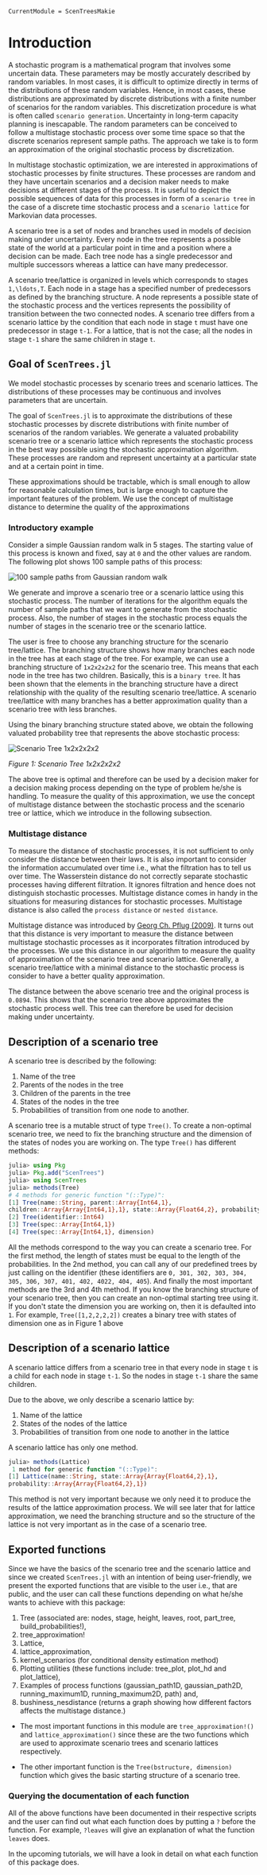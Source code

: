 ```@meta
CurrentModule = ScenTreesMakie
```

# Introduction

A stochastic program is a mathematical program that involves some uncertain data. These parameters may be mostly accurately described by random variables. In most cases, it is difficult to optimize directly in terms of the distributions of these random variables. Hence, in most cases, these distributions are approximated by discrete distributions with a finite number of scenarios for the random variables. This discretization procedure is what is often called `scenario generation`. Uncertainty in long-term capacity planning is inescapable. The random parameters can be conceived to follow a multistage stochastic process over some time space so that the discrete scenarios represent sample paths. The approach we take is to form an approximation of the original stochastic process by discretization.

In multistage stochastic optimization, we are interested in approximations of stochastic processes by finite structures. These processes are random and they have uncertain scenarios and a decision maker needs to make decisions at different stages of the process. It is useful to depict the possible sequences of data for this processes in form of a `scenario tree` in the case of a discrete time stochastic process and a `scenario lattice` for Markovian data processes.

A scenario tree is a set of nodes and branches used in models of decision making under uncertainty. Every node in the tree represents a possible state of the world at a particular point in time and a position where a decision can be made. Each tree node has a single predecessor and multiple successors whereas a lattice can have many predecessor.

A scenario tree/lattice is organized in levels which corresponds to stages ``1,\ldots,T``. Each node in a stage has a specified number of predecessors as defined by the branching structure. A node represents a possible state of the stochastic process and the vertices represents the possibility of transition between the two connected nodes. A scenario tree differs from a scenario lattice by the condition that each node in stage ``t`` must have one predecessor in stage ``t-1``. For a lattice, that is not the case; all the nodes in stage ``t-1`` share the same children in stage ``t``.

## Goal of `ScenTrees.jl`

We model stochastic processes by scenario trees and scenario lattices. The distributions of these processes may be continuous and involves parameters that are uncertain.

The goal  of `ScenTrees.jl` is to approximate the distributions of these stochastic processes by discrete distributions with finite number of scenarios of the random variables. We generate a valuated probability scenario tree or a scenario lattice which represents the stochastic process in the best way possible using the stochastic approximation algorithm. These processes are random and represent uncertainty at a particular state and at a certain point in time.  

These approximations should be tractable, which is small enough to allow for reasonable calculation times, but is large enough to capture the important features of the problem. We use the concept of multistage distance to determine the quality of the approximations

### Introductory example

Consider a simple Gaussian random walk in 5 stages. The starting value of this process is known and fixed, say at ``0`` and the other values are random. The following plot shows 100 sample paths of this process:

![100 sample paths from Gaussian random walk](../assets/100GaussianPaths.png)

We generate and improve a scenario tree or a scenario lattice using this stochastic process. The number of iterations for the algorithm equals the number of sample paths that we want to generate from the stochastic process. Also, the number of stages in the stochastic process equals the number of stages in the scenario tree or the scenario lattice.

The user is free to choose any branching structure for the scenario tree/lattice. The branching structure shows how many branches each node in the tree has at each stage of the tree. For example, we can use a branching structure of ``1x2x2x2x2`` for the scenario tree. This means that each node in the tree has two children. Basically, this is a `binary tree`. It has been shown that the elements in the branching structure have a direct relationship with the quality of the resulting scenario tree/lattice. A scenario tree/lattice with many branches has a better approximation quality than a scenario tree with less branches.

Using the binary branching structure stated above, we obtain the following valuated probability tree that represents the above stochastic process:

![Scenario Tree 1x2x2x2x2](../assets/TreeExample.png)

*Figure 1: Scenario Tree 1x2x2x2x2*

The above tree is optimal and therefore can be used by a decision maker for a decision making process depending on the type of problem he/she is handling. To measure the quality of this approximation, we use the concept of multistage distance between the stochastic process and the scenario tree or lattice, which we introduce in the following subsection.

### Multistage distance

To measure the distance of stochastic processes, it is not sufficient to only consider the distance between their laws. It is also important to consider the information accumulated over time i.e., what the filtration has to tell us over time. The Wasserstein distance do not correctly separate stochastic processes having different filtration. It ignores filtration and hence does not distinguish stochastic processes. Multistage distance comes in handy in the situations for measuring distances for stochastic processes. Multistage distance is also called the `process distance` or `nested distance`.

Multistage distance was introduced by [Georg Ch. Pflug (2009)](https://doi.org/10.1137/080718401). It turns out that this distance is very important to measure the distance between multistage stochastic processes as it incorporates filtration introduced by the processes. We use this distance in our algorithm to measure the quality of approximation of the scenario tree and scenario lattice. Generally, a scenario tree/lattice with a minimal distance to the stochastic process is consider to have a better quality approximation.

The distance between the above scenario tree and the original process is `0.0894`. This shows that the scenario tree above approximates the stochastic process well. This tree can therefore be used for decision making under uncertainty.

## Description of a scenario tree

A scenario tree is described by the following:

1. Name of the tree
2. Parents of the nodes in the tree
3. Children of the parents in the tree
4. States of the nodes in the tree
5. Probabilities of transition from one node to another.

A scenario tree is a mutable struct of type `Tree()`. To create a non-optimal scenario tree, we need to fix the branching structure and the dimension of the states of nodes you are working on. The type `Tree()` has different methods:
```julia
julia> using Pkg
julia> Pkg.add("ScenTrees")
julia> using ScenTrees
julia> methods(Tree)
# 4 methods for generic function "(::Type)":
[1] Tree(name::String, parent::Array{Int64,1},
children::Array{Array{Int64,1},1}, state::Array{Float64,2}, probability::Array{Float64,2})
[2] Tree(identifier::Int64)
[3] Tree(spec::Array{Int64,1})
[4] Tree(spec::Array{Int64,1}, dimension)
```
All the methods correspond to the way you can create a scenario tree. For the first method, the length of states must be equal to the length of the probabilities. In the 2nd method, you can call any of our predefined trees by just calling on the identifier (these identifiers are `0, 301, 302, 303, 304, 305, 306, 307, 401, 402, 4022, 404, 405`). And finally the most important methods are the 3rd and 4th method. If you know the branching structure of your scenario tree, then you can create an non-optimal starting tree using it. If you don't state the dimension you are working on, then it is defaulted into `1`. For example, `Tree([1,2,2,2,2])` creates a binary tree with states of dimension one as in Figure 1 above

## Description of a scenario lattice

A scenario lattice differs from a scenario tree in that every node in stage `t` is a child for each node in stage `t-1`. So the nodes in stage `t-1` share the same children.

Due to the above, we only describe a scenario lattice by:

1. Name of the lattice
2. States of the nodes of the lattice
3. Probabilities of transition from one node to another in the lattice

A scenario lattice has only one method.
```julia
julia> methods(Lattice)
 1 method for generic function "(::Type)":
[1] Lattice(name::String, state::Array{Array{Float64,2},1},
probability::Array{Array{Float64,2},1})
```
This method is not very important because we only need it to produce the results of the lattice approximation process. We will see later that for lattice approximation, we need the branching structure and so the structure of the lattice is not very important as in the case of a scenario tree.

## Exported functions

Since we have the basics of the scenario tree and the scenario lattice and since we created `ScenTrees.jl` with an intention of being user-friendly, we present the exported functions that are visible to the user i.e., that are public, and the user can call these functions depending on what he/she wants to achieve with this package:

1. Tree (associated are: nodes, stage, height, leaves, root, part_tree, build_probabilities!),
2. tree_approximation!
3. Lattice,
4. lattice_approximation,
5. kernel_scenarios (for conditional density estimation method)
6. Plotting utilities (these functions include: tree_plot, plot_hd and plot_lattice),
7. Examples of process functions (gaussian_path1D, gaussian_path2D, running_maximum1D, running_maximum2D, path) and,
8. bushiness_nesdistance (returns a graph showing how different factors affects the multistage distance.)

- The most important functions in this module are `tree_approximation!()` and `lattice_approximation()` since these are the two functions which are used to approximate scenario trees and scenario lattices respectively.

- The other important function is the `Tree(bstructure, dimension)` function which gives the basic starting structure of a scenario tree.

### Querying the documentation of each function

All of the above functions have been documented in their respective scripts and the user can find out what each function does by putting a `?` before the function. For example, `?leaves` will give an explanation of what the function `leaves` does.

In the upcoming tutorials, we will have a look in detail on what each function of this package does.
